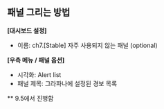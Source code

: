 ## 패널 그리는 방법

**[대시보드 설정]**
* 이름: ch7.[Stable] 자주 사용되지 않는 패널 (optional)

**[우측 메뉴 / 패널 옵션]**
* 시각화: Alert list 
* 패널 제목: 그라파나에 설정된 경보 목록   

** 9.5에서 진행함 
